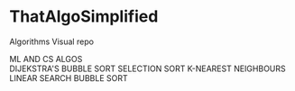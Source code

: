 # ThatAlgoSimplified
Algorithms Visual repo


ML AND CS ALGOS  
 DIJEKSTRA'S
 BUBBLE SORT 
 SELECTION SORT 
 K-NEAREST NEIGHBOURS
 LINEAR SEARCH 
 BUBBLE SORT
